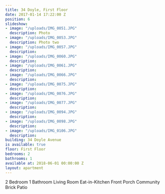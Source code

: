 ```yaml
---
title: 34 Doyle, First Floor
date: 2017-01-14 17:22:00 Z
position: 6
slideshow:
- image: "/uploads/IMG_0051.JPG"
  description: Photo
- image: "/uploads/IMG_0053.JPG"
  description: Photo two
- image: "/uploads/IMG_0057.JPG"
  description: 
- image: "/uploads/IMG_0060.JPG"
  description: 
- image: "/uploads/IMG_0061.JPG"
  description: 
- image: "/uploads/IMG_0066.JPG"
  description: 
- image: "/uploads/IMG_0075.JPG"
  description: 
- image: "/uploads/IMG_0076.JPG"
  description: 
- image: "/uploads/IMG_0077.JPG"
  description: 
- image: "/uploads/IMG_0094.JPG"
  description: 
- image: "/uploads/IMG_0098.JPG"
  description: 
- image: "/uploads/IMG_0106.JPG"
  description: 
building: 34 Doyle Avenue
is available: true
floor: First Floor
bedrooms: 2
bathrooms: 1
available at: 2018-06-01 00:00:00 Z
layout: apartment
---
```


2 Bedroom
1 Bathroom
Living Room
Eat-in-Kitchen
Front Porch
Community Brick Patio
